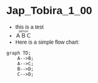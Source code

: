 <style>
    .h1 {
        font-family: sans-serif, serif;
    }
    body {
        font-family: sans-serif, serif;
    }
    .katex {
        font-family: sans-serif, serif, default;
    }
</style>
# Jap_Tobira_1_00
- this is a test
- <ruby>ＡＢＣ<rp>((</rp><rt>DEFGH</rt><rp>))</rp></ruby>
- Here is a simple flow chart:

```mermaid
graph TD;
    A-->B;
    A-->C;
    B-->D;
    C-->D;
```
